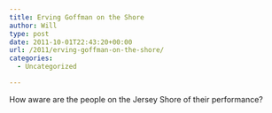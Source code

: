 ```yaml
---
title: Erving Goffman on the Shore
author: Will
type: post
date: 2011-10-01T22:43:20+00:00
url: /2011/erving-goffman-on-the-shore/
categories:
  - Uncategorized

---
```

How aware are the people on the Jersey Shore of their performance?